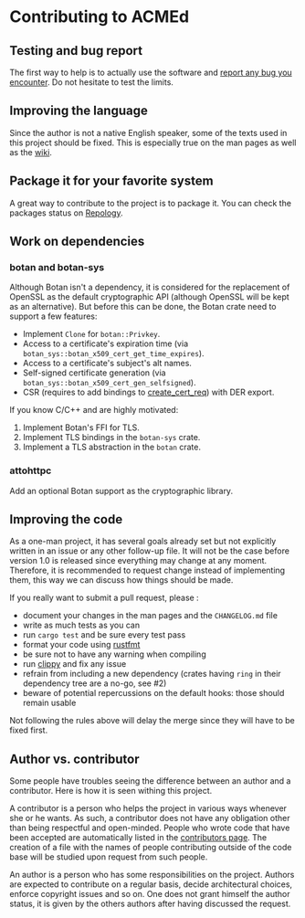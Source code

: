 # Contributing to ACMEd


## Testing and bug report

The first way to help is to actually use the software and [report any bug you encounter](https://github.com/breard-r/acmed/issues). Do not hesitate to test the limits.


## Improving the language

Since the author is not a native English speaker, some of the texts used in this project should be fixed. This is especially true on the man pages as well as the [wiki](https://github.com/breard-r/acmed-wiki).


## Package it for your favorite system

A great way to contribute to the project is to package it. You can check the packages status on [Repology](https://repology.org/project/acmed/versions).


## Work on dependencies

### botan and botan-sys

Although Botan isn't a dependency, it is considered for the replacement of OpenSSL as the default cryptographic API (although OpenSSL will be kept as an alternative). But before this can be done, the Botan crate need to support a few features:

- Implement `Clone` for `botan::Privkey`.
- Access to a certificate's expiration time (via `botan_sys::botan_x509_cert_get_time_expires`).
- Access to a certificate's subject's alt names.
- Self-signed certificate generation (via `botan_sys::botan_x509_cert_gen_selfsigned`).
- CSR (requires to add bindings to [create_cert_req](https://botan.randombit.net/handbook/api_ref/x509.html#creating-pkcs-10-requests)) with DER export.

If you know C/C++ and are highly motivated:

1. Implement Botan's FFI for TLS.
2. Implement TLS bindings in the `botan-sys` crate.
3. Implement a TLS abstraction in the `botan` crate.

### attohttpc

Add an optional Botan support as the cryptographic library.

## Improving the code

As a one-man project, it has several goals already set but not explicitly written in an issue or any other follow-up file. It will not be the case before version 1.0 is released since everything may change at any moment. Therefore, it is recommended to request change instead of implementing them, this way we can discuss how things should be made.

If you really want to submit a pull request, please :

- document your changes in the man pages and the `CHANGELOG.md` file
- write as much tests as you can
- run `cargo test` and be sure every test pass
- format your code using [rustfmt](https://github.com/rust-lang/rustfmt)
- be sure not to have any warning when compiling
- run [clippy](https://github.com/rust-lang/rust-clippy) and fix any issue
- refrain from including a new dependency (crates having `ring` in their dependency tree are a no-go, see #2)
- beware of potential repercussions on the default hooks: those should remain usable

Not following the rules above will delay the merge since they will have to be fixed first.


## Author vs. contributor

Some people have troubles seeing the difference between an author and a contributor. Here is how it is seen withing this project.

A contributor is a person who helps the project in various ways whenever she or he wants. As such, a contributor does not have any obligation other than being respectful and open-minded. People who wrote code that have been accepted are automatically listed in the [contributors page](https://github.com/breard-r/acmed/graphs/contributors). The creation of a file with the names of people contributing outside of the code base will be studied upon request from such people.

An author is a person who has some responsibilities on the project. Authors are expected to contribute on a regular basis, decide architectural choices, enforce copyright issues and so on. One does not grant himself the author status, it is given by the others authors after having discussed the request.
